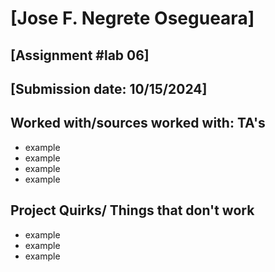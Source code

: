 # [Jose F. Negrete Osegueara]
## [Assignment #lab 06]
## [Submission date: 10/15/2024]
## Worked with/sources worked with: TA's
* example
* example
* example
* example
## Project Quirks/ Things that don't work
* example
* example
* example
